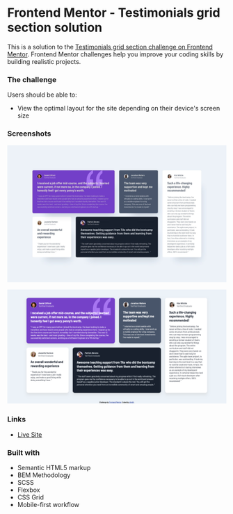 # Frontend Mentor - Testimonials grid section solution

This is a solution to the [Testimonials grid section challenge on Frontend Mentor](https://www.frontendmentor.io/challenges/testimonials-grid-section-Nnw6J7Un7). Frontend Mentor challenges help you improve your coding skills by building realistic projects.


### The challenge

Users should be able to:

- View the optimal layout for the site depending on their device's screen size

### Screenshots

![Design Preview](images/desktop-design.jpg)

![Solution Screenshot](images/desktop-screenshot.png)


### Links


- [Live Site](https://frontend-mentor-challenges-ten-psi.vercel.app/Testimonials-Grid-Section/index.html)


### Built with

- Semantic HTML5 markup
- BEM Methodology
- SCSS
- Flexbox
- CSS Grid
- Mobile-first workflow
